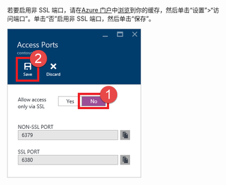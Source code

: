 若要启用非 SSL 端口，请在[Azure 门户](https://portal.azure.cn)中[浏览](/documentation/articles/cache-configure/#configure-redis-cache-settings)到你的缓存，然后单击“设置”>“访问端口”。单击“否”启用非 SSL 端口，然后单击“保存”。

![Redis 缓存设置](./media/redis-cache-non-ssl-port/redis-cache-non-ssl-port.png)

<!---HONumber=Mooncake_0829_2016-->